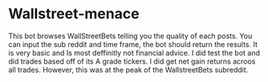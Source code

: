 # Wallstreet-menace
This bot browses WallStreetBets telling you the quality of each posts.
You can input the sub reddit and time frame, the bot should return the results.
It is very basic and Is most deffinitly not financial advice.
I did test the bot and did trades based off of its A grade tickers. I did get net gain returns acroos all trades. However, this was at the peak of the WallstreetBets subreddit.

